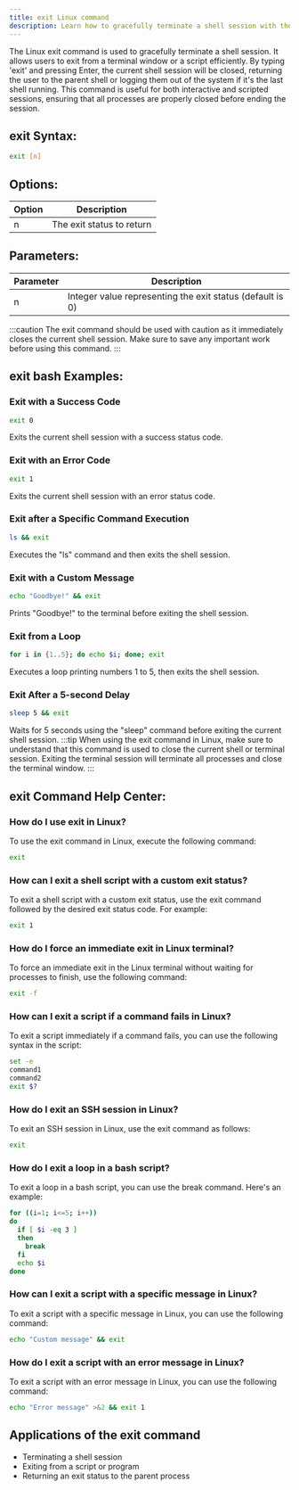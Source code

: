 ```yaml
---
title: exit Linux command
description: Learn how to gracefully terminate a shell session with the exit command. Find out how to exit from a terminal window or a script efficiently.
---
```


The Linux exit command is used to gracefully terminate a shell session. It allows users to exit from a terminal window or a script efficiently. By typing 'exit' and pressing Enter, the current shell session will be closed, returning the user to the parent shell or logging them out of the system if it's the last shell running. This command is useful for both interactive and scripted sessions, ensuring that all processes are properly closed before ending the session.

## exit Syntax:
```bash
exit [n]
```

## Options:
| Option | Description                 |
|--------|-----------------------------|
| n      | The exit status to return   |

## Parameters:
| Parameter | Description                                                        |
|-----------|--------------------------------------------------------------------|
| n         | Integer value representing the exit status (default is 0)          |

:::caution
The exit command should be used with caution as it immediately closes the current shell session. Make sure to save any important work before using this command.
:::
## exit bash Examples:
### Exit with a Success Code
```bash
exit 0
```
Exits the current shell session with a success status code.

### Exit with an Error Code
```bash
exit 1
```
Exits the current shell session with an error status code.

### Exit after a Specific Command Execution
```bash
ls && exit
```
Executes the "ls" command and then exits the shell session.

### Exit with a Custom Message
```bash
echo "Goodbye!" && exit
```
Prints "Goodbye!" to the terminal before exiting the shell session.

### Exit from a Loop
```bash
for i in {1..5}; do echo $i; done; exit
```
Executes a loop printing numbers 1 to 5, then exits the shell session.

### Exit After a 5-second Delay
```bash
sleep 5 && exit
```
Waits for 5 seconds using the "sleep" command before exiting the current shell session.
:::tip
When using the exit command in Linux, make sure to understand that this command is used to close the current shell or terminal session. Exiting the terminal session will terminate all processes and close the terminal window.
:::

## exit Command Help Center:

### How do I use exit in Linux?
To use the exit command in Linux, execute the following command:
```bash
exit
```

### How can I exit a shell script with a custom exit status?
To exit a shell script with a custom exit status, use the exit command followed by the desired exit status code. For example:
```bash
exit 1
```

### How do I force an immediate exit in Linux terminal?
To force an immediate exit in the Linux terminal without waiting for processes to finish, use the following command:
```bash
exit -f
```

### How can I exit a script if a command fails in Linux?
To exit a script immediately if a command fails, you can use the following syntax in the script:
```bash
set -e
command1
command2
exit $?
```

### How do I exit an SSH session in Linux?
To exit an SSH session in Linux, use the exit command as follows:
```bash
exit
```

### How do I exit a loop in a bash script?
To exit a loop in a bash script, you can use the break command. Here's an example:
```bash
for ((i=1; i<=5; i++))
do
  if [ $i -eq 3 ]
  then
    break
  fi
  echo $i
done
```

### How can I exit a script with a specific message in Linux?
To exit a script with a specific message in Linux, you can use the following command:
```bash
echo "Custom message" && exit
```

### How do I exit a script with an error message in Linux?
To exit a script with an error message in Linux, you can use the following command:
```bash
echo "Error message" >&2 && exit 1
```
## Applications of the exit command

- Terminating a shell session
- Exiting from a script or program
- Returning an exit status to the parent process